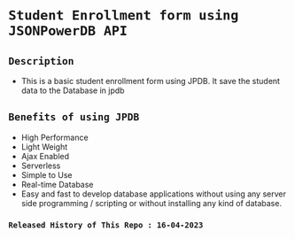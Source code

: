 # `Student Enrollment form using JSONPowerDB API`

## `Description`
- This is a basic student enrollment form using JPDB. It save the student data to the Database in jpdb

## `Benefits of using JPDB`
- High Performance
- Light Weight
- Ajax Enabled
- Serverless
- Simple to Use
- Real-time Database
- Easy and fast to develop database applications without using any server side programming / scripting or without installing any kind of database.

### `Released History of This Repo : 16-04-2023`